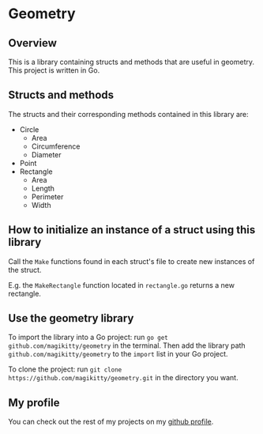 # Geometry

## Overview

This is a library containing structs and methods that are useful in geometry. This project is written in Go.

## Structs and methods

The structs and their corresponding methods contained in this library are:

- Circle
  - Area
  - Circumference
  - Diameter
- Point
- Rectangle
  - Area
  - Length
  - Perimeter
  - Width

## How to initialize an instance of a struct using this library

Call the `Make` functions found in each struct's file to create new instances of the struct.

E.g. the `MakeRectangle` function located in `rectangle.go` returns a new rectangle.

## Use the geometry library

To import the library into a Go project: run `go get github.com/magikitty/geometry` in the terminal. Then add the library path `github.com/magikitty/geometry` to the `import` list in your Go project.

To clone the project: run `git clone https://github.com/magikitty/geometry.git` in the directory you want.

## My profile

You can check out the rest of my projects on my [github profile](https://github.com/magikitty).
